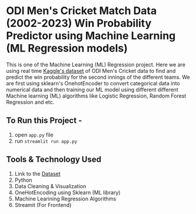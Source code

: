 # ODI Men's Cricket Match Data (2002-2023) Win Probability Predictor using Machine Learning (ML Regression models)

This is one of the Machine Learning (ML) Regression project. Here we are using real time [Kaggle's dataset](https://www.kaggle.com/datasets/utkarshtomar736/odi-mens-cricket-match-data-2002-2023
) of ODI Men's Cricket data to find and predict the win probability for the second
innings of the different teams. We are first using sklearn's OnehotEncoder to convert categorical data into numerical data and then training our ML model using different 
different Machine learning (ML) algorithms like Logistic Regression, Random Forest Regression and etc. 


## To Run this Project - 
1. open `app.py` file
2. run `streamlit run app.py`



## Tools & Technology Used 
1. Link to the [Dataset](https://www.kaggle.com/datasets/utkarshtomar736/odi-mens-cricket-match-data-2002-2023)
2. Python
3. Data Cleaning & Visualization
4. OneHotEncoding using Sklearn (ML library)
5. Machine Learining Regression Algorithms
6. Streamit (For Frontend)
